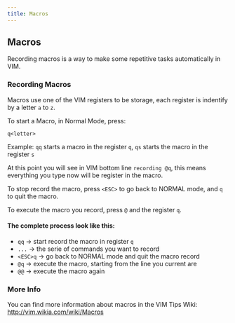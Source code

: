 ```yaml
---
title: Macros
---
```


## Macros

Recording macros is a way to make some repetitive tasks automatically in VIM.

### Recording Macros

Macros use one of the VIM registers to be storage, each register is indentify by a letter `a` to `z`.

To start a Macro, in Normal Mode, press:

```
q<letter>
```
Example: `qq` starts a macro in the register `q`, `qs` starts the macro in the register `s`

At this point you will see in VIM bottom line `recording @q`, this means everything you type now will be register in the macro.

To stop record the macro, press `<ESC>` to go back to NORMAL mode, and `q` to quit the macro.

To execute the macro you record, press `@` and the register `q`.

#### The complete process look like this:
- `qq` -> start record the macro in register `q`
- `...` -> the serie of commands you want to record
- `<ESC>q` -> go back to NORMAL mode and quit the macro record
- `@q` -> execute the macro, starting from the line you current are
- `@@` -> execute the macro again

### More Info

You can find more information about macros in the VIM Tips Wiki: 
http://vim.wikia.com/wiki/Macros
